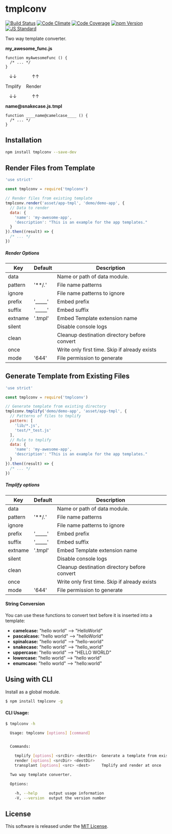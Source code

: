 tmplconv
==========

<!---
This file is generated by ape-tmpl. Do not update manually.
--->

<!-- Badge Start -->
<a name="badges"></a>

[![Build Status][bd_travis_shield_url]][bd_travis_url]
[![Code Climate][bd_codeclimate_shield_url]][bd_codeclimate_url]
[![Code Coverage][bd_codeclimate_coverage_shield_url]][bd_codeclimate_url]
[![npm Version][bd_npm_shield_url]][bd_npm_url]
[![JS Standard][bd_standard_shield_url]][bd_standard_url]

[bd_repo_url]: https://github.com/okunishinishi/node-tmplconv
[bd_travis_url]: http://travis-ci.org/okunishinishi/node-tmplconv
[bd_travis_shield_url]: http://img.shields.io/travis/okunishinishi/node-tmplconv.svg?style=flat
[bd_license_url]: https://github.com/okunishinishi/node-tmplconv/blob/master/LICENSE
[bd_codeclimate_url]: http://codeclimate.com/github/okunishinishi/node-tmplconv
[bd_codeclimate_shield_url]: http://img.shields.io/codeclimate/github/okunishinishi/node-tmplconv.svg?style=flat
[bd_codeclimate_coverage_shield_url]: http://img.shields.io/codeclimate/coverage/github/okunishinishi/node-tmplconv.svg?style=flat
[bd_gemnasium_url]: https://gemnasium.com/okunishinishi/node-tmplconv
[bd_gemnasium_shield_url]: https://gemnasium.com/okunishinishi/node-tmplconv.svg
[bd_npm_url]: http://www.npmjs.org/package/tmplconv
[bd_npm_shield_url]: http://img.shields.io/npm/v/tmplconv.svg?style=flat
[bd_standard_url]: http://standardjs.com/
[bd_standard_shield_url]: https://img.shields.io/badge/code%20style-standard-brightgreen.svg

<!-- Badge End -->


<!-- Description Start -->
<a name="description"></a>

Two way template converter.

<!-- Description End -->


<!-- Overview Start -->
<a name="overview"></a>


**my_awesome_func.js**
```
function myAwesomeFunc () {
  /* ... */
}
```

&nbsp;&nbsp;   &darr;&darr;   &nbsp;&nbsp;&nbsp;&nbsp;&nbsp;&nbsp;&nbsp;&nbsp;&nbsp;&nbsp;   &uarr;&uarr;

Tmplify  &nbsp;&nbsp;  Render

&nbsp;&nbsp;   &darr;&darr;   &nbsp;&nbsp;&nbsp;&nbsp;&nbsp;&nbsp;&nbsp;&nbsp;&nbsp;&nbsp;   &uarr;&uarr;

**____name<span></span>@snakecase____.js.tmpl**

```
function ____name@camelcase____ () {
  /* ... */
}
```


<!-- Overview End -->


<!-- Sections Start -->
<a name="sections"></a>

<!-- Section from "doc/guides/01.Installation.md.hbs" Start -->

<a name="section-doc-guides-01-installation-md"></a>
Installation
-----

```bash
npm install tmplconv --save-dev
```


<!-- Section from "doc/guides/01.Installation.md.hbs" End -->

<!-- Section from "doc/guides/02.Render.md.hbs" Start -->

<a name="section-doc-guides-02-render-md"></a>
Render Files from Template
---------

```javascript
'use strict'

const tmplconv = require('tmplconv')

// Render files from existing template
tmplconv.render('asset/app-tmpl', 'demo/demo-app', {
  // Data to render
  data: {
    'name': 'my-awesome-app',
    'description': "This is an example for the app templates."
  }
}).then((result) => {
  /* ... */
})

```

##### Render Options

| Key | Default | Description |
| --- | --- | --- |
| data |  | Name or path of data module. |
| pattern | '**/*.*' | File name patterns |
| ignore |  | File name patterns to ignore |
| prefix | '_____' | Embed prefix |
| suffix | '_____' | Embed suffix |
| extname | '.tmpl' | Embed Template extension name |
| silent |  | Disable console logs |
| clean |  | Cleanup destination directory before convert |
| once |  | Write only first time. Skip if already exists |
| mode | '644' | File permission to generate |



<!-- Section from "doc/guides/02.Render.md.hbs" End -->

<!-- Section from "doc/guides/03.Templify.md.hbs" Start -->

<a name="section-doc-guides-03-templify-md"></a>
Generate Template from Existing Files
---------

```javascript
'use strict'

const tmplconv = require('tmplconv')

// Generate template from existing directory
tmplconv.tmplify('demo/demo-app', 'asset/app-tmpl', {
  // Patterns of files to tmplify
  pattern: [
    'lib/*.js',
    'test/*_test.js'
  ],
  // Rule to tmplify
  data: {
    'name': 'my-awesome-app',
    'description': "This is an example for the app templates."
  }
}).then((result) => {
  /* ... */
})

```

##### Tmplify options
| Key | Default | Description |
| --- | --- | --- |
| data |  | Name or path of data module. |
| pattern | '**/*.*' | File name patterns |
| ignore |  | File name patterns to ignore |
| prefix | '_____' | Embed prefix |
| suffix | '_____' | Embed suffix |
| extname | '.tmpl' | Embed Template extension name |
| silent |  | Disable console logs |
| clean |  | Cleanup destination directory before convert |
| once |  | Write only first time. Skip if already exists |
| mode | '644' | File permission to generate |


<!-- Section from "doc/guides/03.Templify.md.hbs" End -->

<!-- Section from "doc/guides/04.Conversion.md.hbs" Start -->

<a name="section-doc-guides-04-conversion-md"></a>
#### String Conversion


You can use these functions to convert text before it is inserted into a template:

* __camelcase:__ "hello world" --> "HelloWorld"
* __pascalcase:__ "hello world" --> "helloWorld"
* __spinalcase:__ "hello world" --> "hello-world"
* __snakecase:__ "hello world" --> "hello_world"
* __uppercase:__ "hello world" --> "HELLO WORLD"
* __lowercase:__ "hello world" --> "hello world"
* __enumcase:__ "hello world" --> "hello:world"


<!-- Section from "doc/guides/04.Conversion.md.hbs" End -->

<!-- Section from "doc/guides/05.CLI.md.hbs" Start -->

<a name="section-doc-guides-05-c-l-i-md"></a>
Using with CLI
---------

Install as a global module.

```bash
$ npm install tmplconv -g
```

#### CLI Usage:

```bash
$ tmplconv -h

  Usage: tmplconv [options] [command]


  Commands:

    tmplify [options] <srcDir> <destDir>  Generate a template from existing files
    render [options] <srcDir> <destDir> 
    transplant [options] <src> <dest>     Tmplify and render at once

  Two way template converter.

  Options:

    -h, --help     output usage information
    -V, --version  output the version number


```

<!-- Section from "doc/guides/05.CLI.md.hbs" End -->


<!-- Sections Start -->


<!-- LICENSE Start -->
<a name="license"></a>

License
-------
This software is released under the [MIT License](https://github.com/okunishinishi/node-tmplconv/blob/master/LICENSE).

<!-- LICENSE End -->


